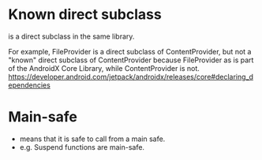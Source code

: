 # Known direct subclass
is a direct subclass in the same library.

For example, FileProvider is a direct subclass of ContentProvider, but not a "known" direct subclass of ContentProvider because FileProvider as is part of the AndroidX Core Library, while ContentProvider is not.
https://developer.android.com/jetpack/androidx/releases/core#declaring_dependencies

# Main-safe
* means that it is safe to call from a main safe.
* e.g. Suspend functions are main-safe.
